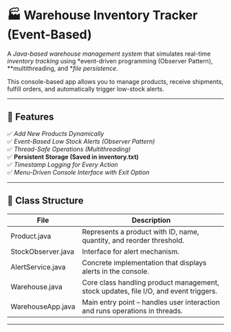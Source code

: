 # 🏭 Warehouse Inventory Tracker (Event-Based)

A *Java-based warehouse management system* that simulates real-time *inventory tracking* using *event-driven programming (Observer Pattern), **multithreading, and **file persistence*.

This console-based app allows you to manage products, receive shipments, fulfill orders, and automatically trigger low-stock alerts.

---

## 🚀 Features

✅ *Add New Products Dynamically*  
✅ *Event-Based Low Stock Alerts (Observer Pattern)*  
✅ *Thread-Safe Operations (Multithreading)*  
✅ **Persistent Storage (Saved in inventory.txt)**  
✅ *Timestamp Logging for Every Action*  
✅ *Menu-Driven Console Interface with Exit Option*

---

## 🧩 Class Structure

| File | Description |
|------|--------------|
| Product.java | Represents a product with ID, name, quantity, and reorder threshold. |
| StockObserver.java | Interface for alert mechanism. |
| AlertService.java | Concrete implementation that displays alerts in the console. |
| Warehouse.java | Core class handling product management, stock updates, file I/O, and event triggers. |
| WarehouseApp.java | Main entry point – handles user interaction and runs operations in threads. |

---


